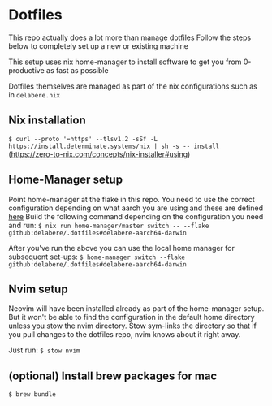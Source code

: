 # Dotfiles
This repo actually does a lot more than manage dotfiles
Follow the steps below to completely set up a new or existing machine

This setup uses nix home-manager to install software to get you from 0-productive as fast as possible

Dotfiles themselves are managed as part of the nix configurations such as in `delabere.nix`

## Nix installation
```$ curl --proto '=https' --tlsv1.2 -sSf -L https://install.determinate.systems/nix | sh -s -- install```
(https://zero-to-nix.com/concepts/nix-installer#using)

## Home-Manager setup
Point home-manager at the flake in this repo. You need to use the correct configuration depending on what aarch you are using and these are defined [here](https://github.com/delabere/.dotfiles/blob/89ff1dcf20294a49e08580f7b323e96d47173cec/flake.nix#L34-L37)
Build the following command depending on the configuration you need and run:
```$ nix run home-manager/master switch -- --flake github:delabere/.dotfiles#delabere-aarch64-darwin```

After you've run the above you can use the local home manager for subsequent set-ups:
```$ home-manager switch --flake github:delabere/.dotfiles#delabere-aarch64-darwin```

## Nvim setup
Neovim will have been installed already as part of the home-manager setup. But it won't be able to find the configuration in the default home directory unless you stow the nvim directory.
Stow sym-links the directory so that if you pull changes to the dotfiles repo, nvim knows about it right away.

Just run:
`$ stow nvim` 

## (optional) Install brew packages for mac
`$ brew bundle`
